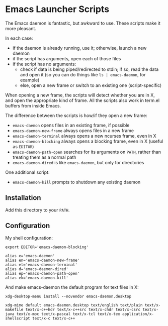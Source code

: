 Emacs Launcher Scripts
======================

The Emacs daemon is fantastic, but awkward to use. These scripts make it more pleasant.

In each case:
 - if the daemon is already running, use it; otherwise, launch a new daemon
 - if the script has arguments, open each of those files
 - if the script has no arguments:
   - check if data is being piped/redirected to stdin; if so, read the data and open it (so you can do things like `ls | emacs-daemon`, for example)
   - else, open a new frame or switch to an existing one (script-specific)

When opening a new frame, the scripts will detect whether you are in X, and open the appropriate kind of frame. All the scripts also work in term.el buffers from inside Emacs.

The difference between the scripts is how/if they open a new frame:
 - `emacs-daemon` opens files in an existing frame, if possible
 - `emacs-daemon-new-frame` always opens files in a new frame
 - `emacs-daemon-terminal` always opens a new ncurses frame, even in X
 - `emacs-daemon-blocking` always opens a blocking frame, even in X (useful as `EDITOR`)
 - `emacs-daemon-path-open` searches for its arguments on `PATH`, rather than treating them as a normal path
 - `emacs-daemon-dired` is like `emacs-daemon`, but only for directories

One additional script:
- `emacs-daemon-kill` prompts to shutdown any existing daemon


Installation
------------

Add this directory to your `PATH`.


Configuration
-------------

My shell configuration:

    export EDITOR='emacs-daemon-blocking'

    alias e='emacs-daemon'
    alias en='emacs-daemon-new-frame'
    alias et='emacs-daemon-terminal'
    alias d='emacs-daemon-dired'
    alias ep='emacs-daemon-path-open'
    alias ek='emacs-daemon-kill'

And make emacs-daemon the default program for text files in X:

    xdg-desktop-menu install --novendor emacs-daemon.desktop

    xdg-mime default emacs-daemon.desktop text/english text/plain text/x-makefile text/x-c++hdr text/x-c++src text/x-chdr text/x-csrc text/x-java text/x-moc text/x-pascal text/x-tcl text/x-tex application/x-shellscript text/x-c text/x-c++
